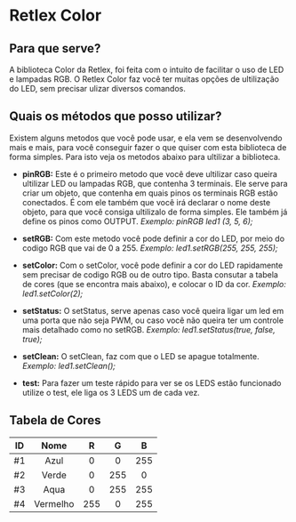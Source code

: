 # Retlex Color
## Para que serve?
 A biblioteca Color da Retlex, foi feita com o intuito de facilitar o uso de LED e lampadas RGB. O Retlex Color faz você ter muitas opções de ultilização do LED, sem precisar ulizar diversos comandos.
## Quais os métodos que posso utilizar?
 Existem alguns metodos que você pode usar, e ela vem se desenvolvendo mais e mais, para você conseguir fazer o que quiser com esta biblioteca de forma simples. Para isto veja os metodos abaixo para ultilizar a biblioteca.

 * **pinRGB:** Este é o primeiro metodo que você deve ultilizar caso queira ultilizar LED ou lampadas RGB, que contenha 3 terminais. Ele serve para criar um objeto, que contenha em quais pinos os terminais RGB estão conectados. É com ele também que você irá declarar o nome deste objeto, para que você consiga ultilizalo de forma simples. Ele também já define os pinos como OUTPUT.
 *Exemplo: pinRGB led1 (3, 5, 6);*

 * **setRGB:** Com este metodo você pode definir a cor do LED, por meio do codigo RGB que vai de 0 a 255.
 *Exemplo: led1.setRGB(255, 255, 255);*

 * **setColor:** Com o setColor, você pode definir a cor do LED rapidamente sem precisar de codigo RGB ou de outro tipo. Basta consutar a tabela de cores (que se encontra mais abaixo), e colocar o ID da cor.
 *Exemplo: led1.setColor(2);*
 
 * **setStatus:** O setStatus, serve apenas caso você queira ligar um led em uma porta que não seja PWM, ou caso você não queira ter um controle mais detalhado como no setRGB.
 *Exemplo: led1.setStatus(true, false, true);*

 * **setClean:** O setClean, faz com que o LED se apague totalmente.
 *Exemplo: led1.setClean();*

 * **test:** Para fazer um teste rápido para ver se os LEDS estão funcionado utilize o test, ele liga os 3 LEDS um de cada vez.

 ## Tabela de Cores

ID | Nome | R | G | B
:---: | :---: | :---: | :---: | :---:
#1 | Azul | 0 | 0 | 255
#2 | Verde | 0 | 255 | 0
#3 | Aqua | 0 | 255 | 255
#4 | Vermelho | 255 | 0 | 255
